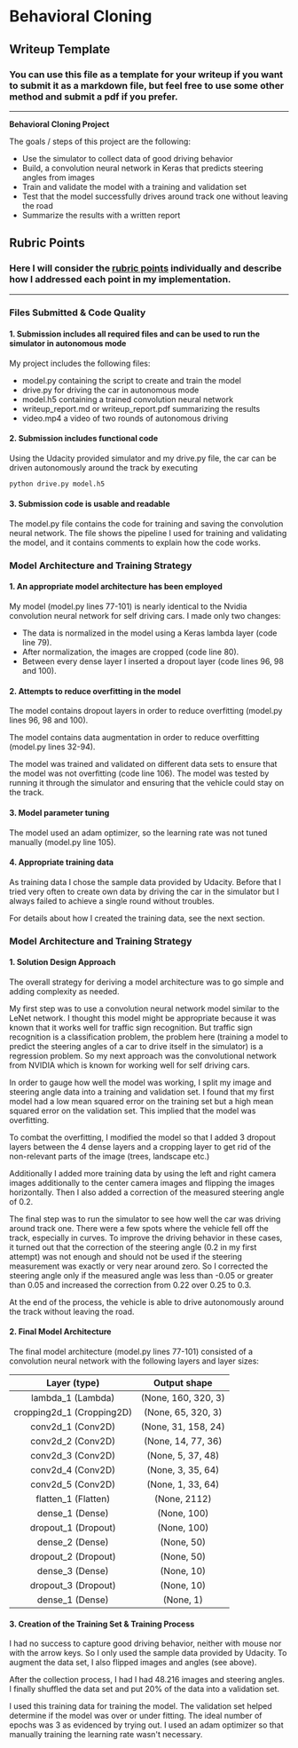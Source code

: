 # **Behavioral Cloning** 

## Writeup Template

### You can use this file as a template for your writeup if you want to submit it as a markdown file, but feel free to use some other method and submit a pdf if you prefer.

---

**Behavioral Cloning Project**

The goals / steps of this project are the following:
* Use the simulator to collect data of good driving behavior
* Build, a convolution neural network in Keras that predicts steering angles from images
* Train and validate the model with a training and validation set
* Test that the model successfully drives around track one without leaving the road
* Summarize the results with a written report


[//]: # (Image References)

[image1]: ./examples/placeholder.png "Model Visualization"
[image2]: ./examples/placeholder.png "Grayscaling"
[image3]: ./examples/placeholder_small.png "Recovery Image"
[image4]: ./examples/placeholder_small.png "Recovery Image"
[image5]: ./examples/placeholder_small.png "Recovery Image"
[image6]: ./examples/placeholder_small.png "Normal Image"
[image7]: ./examples/placeholder_small.png "Flipped Image"

## Rubric Points
### Here I will consider the [rubric points](https://review.udacity.com/#!/rubrics/432/view) individually and describe how I addressed each point in my implementation.  

---
### Files Submitted & Code Quality

#### 1. Submission includes all required files and can be used to run the simulator in autonomous mode

My project includes the following files:
* model.py containing the script to create and train the model
* drive.py for driving the car in autonomous mode
* model.h5 containing a trained convolution neural network 
* writeup_report.md or writeup_report.pdf summarizing the results
* video.mp4 a video of two rounds of autonomous driving

#### 2. Submission includes functional code
Using the Udacity provided simulator and my drive.py file, the car can be driven autonomously around the track by executing 
```sh
python drive.py model.h5
```

#### 3. Submission code is usable and readable

The model.py file contains the code for training and saving the convolution neural network. The file shows the pipeline I used for training and validating the model, and it contains comments to explain how the code works.

### Model Architecture and Training Strategy

#### 1. An appropriate model architecture has been employed

My model (model.py lines 77-101) is nearly identical to the Nvidia convolution neural network for self driving cars. I made only two changes:

- The data is normalized in the model using a Keras lambda layer (code line 79). 
- After normalization, the images are cropped (code line 80).
- Between every dense layer I inserted a dropout layer (code lines 96, 98 and 100).


#### 2. Attempts to reduce overfitting in the model

The model contains dropout layers in order to reduce overfitting (model.py lines 96, 98 and 100). 

The model contains data augmentation in order to reduce overfitting (model.py lines 32-94).

The model was trained and validated on different data sets to ensure that the model was not overfitting (code line 106). The model was tested by running it through the simulator and ensuring that the vehicle could stay on the track.

#### 3. Model parameter tuning

The model used an adam optimizer, so the learning rate was not tuned manually (model.py line 105).

#### 4. Appropriate training data

As training data I chose the sample data provided by Udacity. Before that I tried very often to create own data by driving the car in the simulator but I always failed to achieve a single round without troubles. 

For details about how I created the training data, see the next section. 

### Model Architecture and Training Strategy

#### 1. Solution Design Approach

The overall strategy for deriving a model architecture was to go simple and adding complexity as needed.

My first step was to use a convolution neural network model similar to the LeNet network. I thought this model might be appropriate because it was known that it works well for traffic sign recognition. But traffic sign recognition is a classification problem, the problem here (training a model to predict the steering angles of a car to drive itself in the simulator) is a regression problem. So my next approach was the convolutional network from NVIDIA which is known for working well for self driving cars.

In order to gauge how well the model was working, I split my image and steering angle data into a training and validation set. I found that my first model had a low mean squared error on the training set but a high mean squared error on the validation set. This implied that the model was overfitting. 

To combat the overfitting, I modified the model so that I added 3 dropout layers between the 4 dense layers and a cropping layer to get rid of the non-relevant parts of the image (trees, landscape etc.)

Additionally I added more training data by using the left and right camera images additionally to the center camera images and flipping the images horizontally. Then I also added a correction of the measured steering angle of 0.2.

The final step was to run the simulator to see how well the car was driving around track one. There were a few spots where the vehicle fell off the track, especially in curves. To improve the driving behavior in these cases, it turned out that the correction of the steering angle (0.2 in my first attempt) was not enough and should not be used if the steering measurement was exactly or very near around zero.  So I corrected the steering angle only if the measured angle was less than -0.05 or greater than 0.05 and increased the correction from 0.22 over 0.25 to 0.3.

At the end of the process, the vehicle is able to drive autonomously around the track without leaving the road.

#### 2. Final Model Architecture

The final model architecture (model.py lines 77-101) consisted of a convolution neural network with the following layers and layer sizes:

| Layer (type)      		|     Output shape       					| 
|:---------------------:|:---------------------------------------------:| 
| lambda_1 (Lambda)         		| (None, 160, 320, 3)   							| 
| cropping2d_1 (Cropping2D)     	| (None, 65, 320, 3) 	|
| conv2d_1 (Conv2D) 				|	(None, 31, 158, 24)											|
| conv2d_2 (Conv2D) 	      	| (None, 14, 77, 36)				|
| conv2d_3 (Conv2D)     | (None, 5, 37, 48)      									|
| conv2d_4 (Conv2D) 					|	(None, 3, 35, 64)											|
| conv2d_5 (Conv2D) 	      	| (None, 1, 33, 64) 				|
| flatten_1 (Flatten)			|	(None, 2112)											|
| dense_1 (Dense)  | (None, 100)      									|
| dropout_1 (Dropout)		| (None, 100)        									|
| dense_2 (Dense)  | (None, 50)      									|
| dropout_2 (Dropout)		| (None, 50)        									|
| dense_3 (Dense)  | (None, 10)      									|
| dropout_3 (Dropout)		| (None, 10)        									|
| dense_1 (Dense)  | (None, 1)      									|


#### 3. Creation of the Training Set & Training Process

I had no success to capture good driving behavior, neither with mouse nor with the arrow keys. So I only used the sample data provided by Udacity.
To augment the data set, I also flipped images and angles (see above).

After the collection process, I had  I had 48.216 images and steering angles. I finally shuffled the data set and put 20% of the data into a validation set.

I used this training data for training the model. The validation set helped determine if the model was over or under fitting. The ideal number of epochs was 3 as evidenced by trying out. I used an adam optimizer so that manually training the learning rate wasn't necessary.
